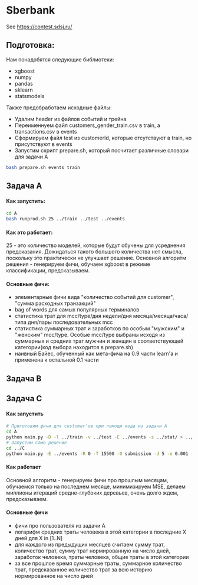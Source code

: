 # Sberbank
See https://contest.sdsj.ru/

## Подготовка: ##

Нам понадобятся следующие библиотеки:
- xgboost
- numpy
- pandas
- sklearn
- statsmodels

Также предобработаем исходные файлы:
- Удалим header из файлов событий и трейна
- Переименнуем файл customers_gender_train.csv в train, а transactions.csv в events
- Сформируем файл test из customerId, которые отсутствуют в train, но присутствуют в events
- Запустим скрипт prepare.sh, который посчитает различные словари для задачи А
```bash
bash prepare.sh events train
```

## Задача A ##

#### Как запустить: ####

```bash
cd A
bash runprod.sh 25 ../train ../test ../events
```

#### Как это работает: ####

25 - это количество моделей, которые будут обучены для усреднения предсказания. Дожидаться такого большого количества нет смысла, поскольку это практически не улучшает решение.
Основной алгоритм решения - генерируем фичи, обучаем xgboost в режиме классификации, предсказываем.
#### Основные фичи: ####
- элементарные фичи вида "количество событий для customer", "сумма расходных транзакций"
- bag of words для самых популярных терминалов
- статистика трат для mcc/type/дня недели/дня месяца/месяца/часа/типа дня/пары последовательных mcc
- статистика суммарных трат и заработков по особым "мужским" и "женским" mcc/type. Особые mcc/type выбраны исходя из суммарных и средних трат мужчин и женщин в соответствующей категории(код выбора находится в prepare.sh)
- наивный Байес, обученный как мета-фича на 0.9 части learn'а и применена к остальной 0.1 части


## Задача B ##

## Задача C ##

#### Как запустить ####
```bash
# Приготовим фичи для customer'ов при помощи кода из задачи А
cd A
python main.py -D -l ../train -v ../test -E ../events -s ../stat/ > ../C/user_feature
# Запустим само решение
cd ../C
python main.py -E ../events -R 0 -T 15500 -O submission -d 5 -e 0.001 -P -v ../test -V
```

#### Как работает ####

Основной алгоритм - генерируем фичи про прошлым месяцам, обучаемся только на последнем месяце, минимизируем MSE, делаем миллионы итераций средне-глубоких деревьев, очень долго ждем, предсказываем.

#### Основные фичи ####

- фичи про пользователя из задачи А
- логарифм средних траты человека в этой категории в последние X дней для X in [1..N]
- для каждого из предыдущих месяцев считаем сумму трат, количество трат, сумму трат нормированную на число дней, заработок человека, траты человека, общие траты в этой категории
- за все прошлое время суммарные траты, суммарное количество трат, предсказанное количество трат за всю историю нормированное на число дней
